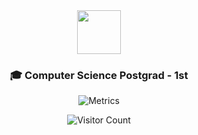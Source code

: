 <div align="center">
  <img src="https://media2.giphy.com/media/U7bH9z0QRiV8X52Elx/giphy.gif" height="70">
  
 ### 🎓 Computer Science Postgrad - 1st
  
  ![Metrics](https://github.com/my-github-user/maxpxtts/blob/main/github-metrics.svg)

  
![Visitor Count](https://profile-counter.glitch.me/{maxpxtts}/count.svg)
  
</div>

<!--TODO use : https://media0.giphy.com/media/aug1o4CyAHVcIQTzYb/giphy.gif around a gif of ur head?-->
